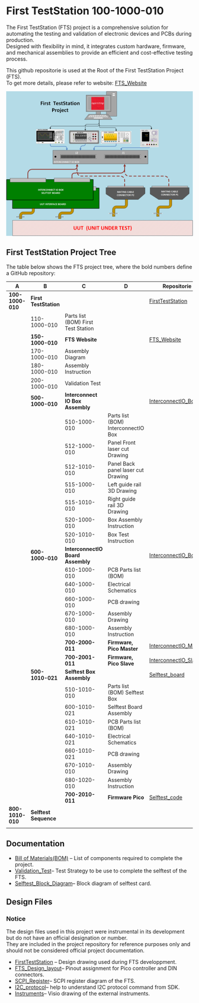 # First TestStation  100-1000-010

The First TestStation (FTS) project is a comprehensive solution for automating the testing and validation of electronic devices and PCBs during production.<br>
Designed with flexibility in mind, it integrates custom hardware, firmware, and mechanical assemblies to provide an efficient and cost-effective testing process.<br>

This github repositorie is used at the Root of the First TestStation Project (FTS). <br>
To get more details, please refer to website: [FTS_Website](https://dlock8.github.io/FTS_Website/) <br>



 ![FTS](DOC/Image/FirstTestStation.png)



## First TestStation Project Tree

The table below shows the FTS project tree, where the bold numbers define a GitHub repository:

| A| B | C | D| Repositorie |
|-----------------|------------------------|------------------------------------------|-----------------|----
| **100-1000-010**| **First TestStation**                   |                                           ||[FirstTestStation](https://github.com/dlock8/FirstTestStation)                              
|                 | 110-1000-010                            | Parts list (BOM) First Test Station       |      
|                 |**150-1000-010**                         | **FTS Website**                           ||[FTS_Website](https://github.com/dlock8/FTS_Website) 
|                 | 170-1000-010                            | Assembly Diagram                          |       
|                 | 180-1000-010                            | Assembly Instruction                      | 
|                 | 200-1000-010                            | Validation Test                           |
|| **500-1000-010**| **Interconnect IO Box Assembly**        |                                          |[InterconnectIO_Box](https://github.com/dlock8/InterconnectIO_Box)
||                 | 510-1000-010                            | Parts list (BOM) InterconnectIO Box      |
||                 | 512-1000-010                            | Panel Front laser cut Drawing            |
||                 | 512-1010-010                            | Panel Back panel laser cut Drawing       |
||                 | 515-1000-010                            | Left guide rail 3D Drawing               |
||                 | 515-1010-010                            | Right guide rail 3D Drawing              |
||                 | 520-1000-010                            | Box Assembly Instruction                 |
||                 | 520-1010-010                            | Box Test Instruction                     |
|| **600-1000-010**| **InterconnectIO Board Assembly**       |                                          |[InterconnectIO_Board](https://github.com/dlock8/InterconnectIO_Board)
||                 | 610-1000-010                            | PCB Parts list (BOM)                     |
||                 | 640-1000-010                            | Electrical Schematics                    |
||                 | 660-1000-010                            | PCB drawing                              |
||                 | 670-1000-010                            | Assembly Drawing                         |
||                 | 680-1000-010                            | Assembly Instruction                     |
||                 | **700-2000-011**                        | **Firmware, Pico Master**                |[InterconnectIO_Master](https://github.com/dlock8/InterconnectIO_Master)
||                 | **700-2001-011**                        | **Firmware, Pico Slave**                 |[InterconnectIO_Slave](https://github.com/dlock8/InterconnectIO_Slave)
|| **500-1010-021**| **Selftest Box Assembly**               |                                          |[Selftest_board](https://github.com/dlock8/Selftest_Board)
||                 | 510-1010-010                            | Parts list (BOM) Selftest Box            |
||                 | 600-1010-021                            | Selftest Board Assembly                  |
||                 | 610-1010-021                            | PCB Parts list (BOM)                     |
||                 | 640-1010-021                            | Electrical Schematics                    |
||                 | 660-1010-021                            | PCB drawing                              |
||                 | 670-1010-010                            | Assembly Drawing                         |
||                 | 680-1020-010                            | Assembly Instruction                     |
||                 | **700-2010-011**                        | **Firmware Pico**                        |[Selftest_code](https://github.com/dlock8/Selftest_code)
| **800-1010-010** | **Selftest Sequence**         |                                          |
| | | |


## Documentation
- [Bill of Materials(BOM)](pdf/BOM_First_TestStationx_110-1000.pdf) – List of components required to complete the project.
- [Validation_Test](pdf/Validation_Test_200-1000.pdf)– Test Strategy to be use to complete the selftest of the FTS.
- [Selftest_Block_Diagram](pdf/Selftest_Block_Diagram.pdf)– Block diagram of selftest card.

## Design Files 

### Notice

The design files used in this project were instrumental in its development but do not have an official designation or number. <br>
They are included in the project repository for reference purposes only and should not be considered official project documentation.

- [FirstTestStation](DOC/FirstTestStation.vsdx) – Design drawing used during FTS developpment.
- [FTS_Design_layout](DOC/FTS_Design_layout.ods)– Pinout assignment for Pico controller and DIN connectors.
- [SCPI_Register](DOC/SCPI_Register.vsdx)– SCPI register diagram of the FTS.
- [I2C_protocol](DOC/I2C_protocol.ods)– help to understand I2C protocol command from SDK.
- [Instruments](DOC/Instruments.vsdx)– Visio drawing of the external instruments.




